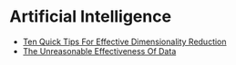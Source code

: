 # Artificial Intelligence

- [Ten Quick Tips For Effective Dimensionality Reduction](ten-quick-tips-for-effective-dimensionality-reduction.md)
- [The Unreasonable Effectiveness Of Data](the-unreasonable-effectiveness-of-data.md)
